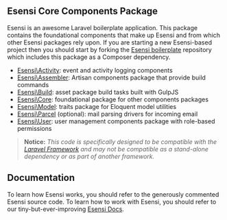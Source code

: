 ## Esensi Core Components Package

Esensi is an awesome Laravel boilerplate application. This package contains the foundational components that make up Esensi and from which other Esensi packages rely upon. If you are starting a new Esensi-based project then you should start by forking the [Esensi boilerplate](http://github.com/esensi/esensi) repository which includes this package as a Composer dependency.

- [Esensi\Activity](http://github.com/esensi/activity/tree/0.5/src): event and activity logging components
- [Esensi\Assembler](http://github.com/esensi/assembler/tree/0.5/src): Artisan components package that provide build commands
- [Esensi\Build](http://github.com/esensi/build/tree/0.5/src): asset package build tasks built with GulpJS
- [Esensi\Core](http://github.com/esensi/core/tree/0.5/src): foundational package for other components packages
- [Esensi\Model](http://github.com/esensi/model/tree/0.5/src): traits package for Eloquent model utilities
- [Esensi\Parcel](http://github.com/esensi/parcel/tree/0.5/src) (optional): mail parsing drivers for incoming email
- [Esensi\User](http://github.com/esensi/user/tree/0.5/src): user management components package with role-based permissions

> **Notice:** _This code is specifically designed to be compatible with the [Laravel Framework](http://laravel.com) and may not be compatible as a stand-alone dependency or as part of another framework._

## Documentation

To learn how Esensi works, you should refer to the generously commented Esensi source code. To learn how to work with Esensi, you should refer to our tiny-but-ever-improving [Esensi Docs](https://github.com/esensi/docs).
